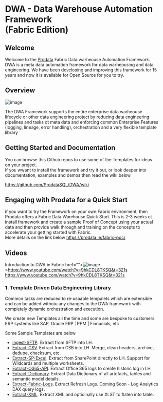 # DWA - Data Warehouse Automation Framework<BR> (Fabric Edition)
## Welcome
Welcome to the [Prodata](https://www.prodata.ie) Fabric Data warheouse Automation Framework. DWA is a meta data automation framework for data warheousing and data engineering. 
We have been developing and improving this framework for 15 years and now it is available for Open Source for you to try.
<BR>
## Overview
![image](https://github.com/user-attachments/assets/678020fe-ead9-41f9-a77e-597350fa5e45)

The DWA Framework supports the entire enterprise data warheouse lifecycle or other data engineering project by reducing data engineering pipelines and tasks ot meta data and enforcing common 
Enterprise Features (logging, lineage, error handling), orchestration and a very flexible template library

## Getting Started and Documentation
You can browse this Github repos to use some of the Templates for ideas on your project.<BR>
If you wwant to install the framework and try it out, or look deeper into documentation, examples and demos then 
read the wiki below

https://github.com/ProdataSQL/DWA/wiki
<BR>

## Engaging with Prodata for a Quick Start
if you want to try the Framework on your own Fabric environment, then Prodata offers a Fabric Data Warehouse Quick Start.
This is 2-3 weeks ot install framework and create a sample Proof of Concept using your actual data and then provide walk through and training on the concepts 
to accelerate your getting started with Fabric.
<BR>
More details on the link below
https://prodata.ie/fabric-poc/

## Videos

Introduction to DWA in Fabric
<a> href="">![image](https://github.com/user-attachments/assets/0cce133b-1d61-4cc0-9f58-70eac999de5b)>https://www.youtube.com/watch?v=9hkCDL8TKSQ&t=321s</a>
https://www.youtube.com/watch?v=9hkCDL8TKSQ&t=321s


### 1. Template Driven Data Engineering Library
Common tasks are reduced to re-usaable tempalets which are extensible and can be added withotu any changes to the DWA framework with completely dynamic orchestration and execution.

We create new Templates all the time and some are bespoke to customers ERP systems like SAP, Oracle ERP | PPM | Finnacials, etc

Some Sample Templates are below
* [Ingest-SFTP](https://github.com/ProdataSQL/DWA/blob/main/Library/Ingest/Ingest-SFTP.ipynb). Extract from SFTP into LH.
* [Extract-CSV](https://github.com/ProdataSQL/DWA/blob/main/Library/Extract/Extract-CSV.ipynb). Extract from CSB into LH. Merge, clean headers, archive, dedupe, checksum, etc.
* [Extract-SP-Excel](https://github.com/ProdataSQL/DWA/blob/main/Library/Extract/Extract-SP-Excel.ipynb). Extract from SharePoint directly to LH. Support for Wildcards and multiple worksheets.
* [Extract-O365-API](https://github.com/ProdataSQL/DWA/blob/main/Library/Ops/Extract-O365-API.ipynb). Extract Office 365 logs to create historic log in LH
* [Extract-Dictionary](https://github.com/ProdataSQL/DWA/blob/main/Library/Ops/Extract-Dictionary.ipynb). Extract Data Dictionary of all artefacts, tables and semantic model details.
* [Extract-Fabric-Logs](https://github.com/ProdataSQL/DWA/blob/main/Library/Ops/Extract-Fabric-Logs.ipynb). Extract Refresh Logs. Coming Soon - Log Analytics DAX query logs.
* [Extract-XML](https://github.com/ProdataSQL/DWA/blob/main/Library/Extract/Extract-XML.ipynb). Extract XML and optioinally use XLST to flaten into table.
  
